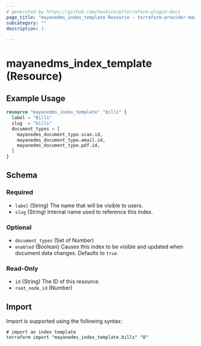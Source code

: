 ```yaml
---
# generated by https://github.com/hashicorp/terraform-plugin-docs
page_title: "mayanedms_index_template Resource - terraform-provider-mayanedms"
subcategory: ""
description: |-
  
---
```


# mayanedms_index_template (Resource)



## Example Usage

```terraform
resource "mayanedms_index_template" "bills" {
  label = "Bills"
  slug  = "bills"
  document_types = [
    mayanedms_document_type.scan.id,
    mayanedms_document_type.email.id,
    mayanedms_document_type.pdf.id,
  ]
}
```

<!-- schema generated by tfplugindocs -->
## Schema

### Required

- `label` (String) The name that will be visible to users.
- `slug` (String) Internal name used to reference this index.

### Optional

- `document_types` (Set of Number)
- `enabled` (Boolean) Causes this index to be visible and updated when document data changes. Defaults to `true`.

### Read-Only

- `id` (String) The ID of this resource.
- `root_node_id` (Number)

## Import

Import is supported using the following syntax:

```shell
# import an index template
terraform import "mayanedms_index_template.bills" "8"
```
